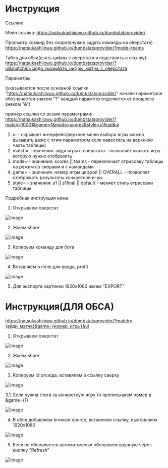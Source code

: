 # Инструкция

Ссылки:

Мейн ссылка:
https://natsukashiiowu.github.io/dumbstatsprovider/

Просмотр команд без скоров(нужно задать команды на оверстате) 
https://natsukashiiowu.github.io/dumbstatsprovider/?mode=teams

Табла для обса(взять цифры с оверстата и подставить в ссылку):
https://natsukashiiowu.github.io/dumbstatsprovider/?ui&matchId=сюда_указывать_цифры_матча_с_оверстата

Параметры:

(указываются после основной ссылки "https://natsukashiiowu.github.io/dumbstatsprovider/" 
начало параметров обозначается знаком "?" каждый параметр отделяется от прошлого знаком "&")

пример ссылки со всеми параметрами: https://natsukashiiowu.github.io/dumbstatsprovider/?match=10001&game=1&mode=scores&style=s1final&ui

1.  ui - скрывает интерфейс(верхнее меню выбора игры можно вызывать даже с этим параметром если навестись на верхнюю часть таблицы)
2.  match= - значения: айди игры с оверстата - позволяет указать игру которую нужно отобразить 
3.  mode= - значения: scores || teams - переключает отрисовку таблицы на режим со скорами и с командами
4.   game= - значения: номер игры цифрой || OVERALL - позволяет отображать результаты конкретной игры
5.   style= - значения: s1 || s1final || default - меняет стиль отрисовки таблицы

Подробная инструкция ниже:

1. Открываем оверстат

![image](https://github.com/user-attachments/assets/eef3664b-3045-46a6-88b2-18dc0dbd4356)

2. Жмем share

![image](https://github.com/user-attachments/assets/e47fd1a5-a8c2-407b-9681-4cd3ed86c2d4)

3. Копируем команду для бота

![image](https://github.com/user-attachments/assets/8ddcb542-c42f-40bc-b31a-a30e2fcc5d54)

4. Вставляем в поле для ввода, profit

![image](https://github.com/user-attachments/assets/c4207f75-d77c-4999-860a-1d101bf5ba56)

5. Для экспорта картинки 1920x1080 жмем "EXPORT"

# Инструкция(ДЛЯ ОБСА)
https://natsukashiiowu.github.io/dumbstatsprovider/?match={айди_матча}&game={номер_игры}&ui

1. Открываем оверстат

![image](https://github.com/user-attachments/assets/eef3664b-3045-46a6-88b2-18dc0dbd4356)

2. Жмем share

![image](https://github.com/user-attachments/assets/e47fd1a5-a8c2-407b-9681-4cd3ed86c2d4)

3. Копируем id отсюда, вставялем в ссылку сверху

![image](https://github.com/user-attachments/assets/de65db35-78ad-4cd7-bdda-c35d5a86ede4)

3.1. Если нужна стата за конкретную игру то прописываем номер в &game={1}

![image](https://github.com/user-attachments/assets/8aca7eb1-e6c8-4033-a9d6-f6b64c857cc9)

4. В обсе добавляем browser source, вставляем ссылку, выставляем 1920x1080

![image](https://github.com/user-attachments/assets/0f037d53-c5a5-4a33-a237-5ace2b025476)

5. Если не обновляется автоматически обновляем вручную через кнопку "Refresh"

![image](https://github.com/user-attachments/assets/0ab9ad4e-d666-454b-b644-3bd48f2fa926)

